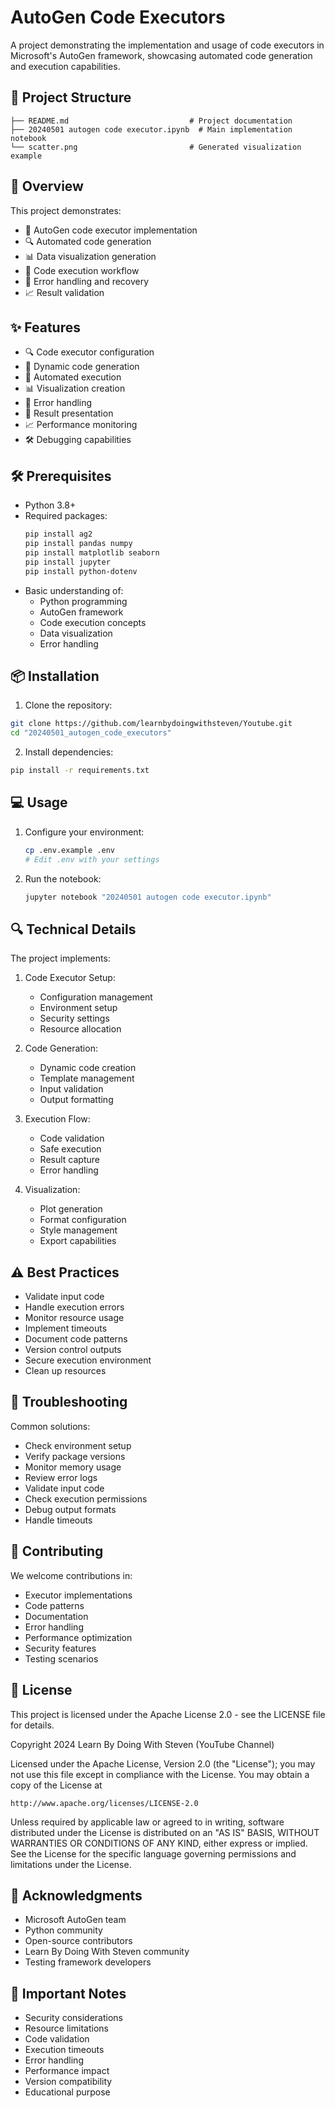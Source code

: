 # AutoGen Code Executors

A project demonstrating the implementation and usage of code executors in Microsoft's AutoGen framework, showcasing automated code generation and execution capabilities.

## 📁 Project Structure
```
├── README.md                           # Project documentation
├── 20240501 autogen code executor.ipynb  # Main implementation notebook
└── scatter.png                         # Generated visualization example
```

## 🌟 Overview
This project demonstrates:
- 🤖 AutoGen code executor implementation
- 🔍 Automated code generation
- 📊 Data visualization generation
- 🔄 Code execution workflow
- 🎯 Error handling and recovery
- 📈 Result validation

## ✨ Features
- 🔍 Code executor configuration
- 📝 Dynamic code generation
- 🎯 Automated execution
- 📊 Visualization creation
- 🔄 Error handling
- 🎨 Result presentation
- 📈 Performance monitoring
- 🛠️ Debugging capabilities

## 🛠️ Prerequisites
- Python 3.8+
- Required packages:
  ```bash
  pip install ag2
  pip install pandas numpy
  pip install matplotlib seaborn
  pip install jupyter
  pip install python-dotenv
  ```
- Basic understanding of:
  - Python programming
  - AutoGen framework
  - Code execution concepts
  - Data visualization
  - Error handling

## 📦 Installation
1. Clone the repository:
```bash
git clone https://github.com/learnbydoingwithsteven/Youtube.git
cd "20240501_autogen_code_executors"
```

2. Install dependencies:
```bash
pip install -r requirements.txt
```

## 💻 Usage
1. Configure your environment:
   ```bash
   cp .env.example .env
   # Edit .env with your settings
   ```

2. Run the notebook:
   ```bash
   jupyter notebook "20240501 autogen code executor.ipynb"
   ```

## 🔍 Technical Details
The project implements:
1. Code Executor Setup:
   - Configuration management
   - Environment setup
   - Security settings
   - Resource allocation

2. Code Generation:
   - Dynamic code creation
   - Template management
   - Input validation
   - Output formatting

3. Execution Flow:
   - Code validation
   - Safe execution
   - Result capture
   - Error handling

4. Visualization:
   - Plot generation
   - Format configuration
   - Style management
   - Export capabilities

## ⚠️ Best Practices
- Validate input code
- Handle execution errors
- Monitor resource usage
- Implement timeouts
- Document code patterns
- Version control outputs
- Secure execution environment
- Clean up resources

## 🔧 Troubleshooting
Common solutions:
- Check environment setup
- Verify package versions
- Monitor memory usage
- Review error logs
- Validate input code
- Check execution permissions
- Debug output formats
- Handle timeouts

## 🤝 Contributing
We welcome contributions in:
- Executor implementations
- Code patterns
- Documentation
- Error handling
- Performance optimization
- Security features
- Testing scenarios

## 📜 License
This project is licensed under the Apache License 2.0 - see the LICENSE file for details.

Copyright 2024 Learn By Doing With Steven (YouTube Channel)

Licensed under the Apache License, Version 2.0 (the "License");
you may not use this file except in compliance with the License.
You may obtain a copy of the License at

    http://www.apache.org/licenses/LICENSE-2.0

Unless required by applicable law or agreed to in writing, software
distributed under the License is distributed on an "AS IS" BASIS,
WITHOUT WARRANTIES OR CONDITIONS OF ANY KIND, either express or implied.
See the License for the specific language governing permissions and
limitations under the License.

## 🙏 Acknowledgments
- Microsoft AutoGen team
- Python community
- Open-source contributors
- Learn By Doing With Steven community
- Testing framework developers

## 📌 Important Notes
- Security considerations
- Resource limitations
- Code validation
- Execution timeouts
- Error handling
- Performance impact
- Version compatibility
- Educational purpose
